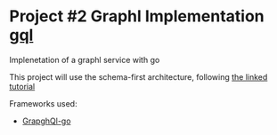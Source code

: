 # Project #2 Graphl Implementation [gql](/gql/)

Implenetation of a graphl service with go

This project will use the schema-first architecture, following [the linked tutorial](https://www.apollographql.com/blog/graphql/golang/using-graphql-with-golang/)

Frameworks used:
* [GrapghQl-go](https://github.com/graphql-go/graphql)